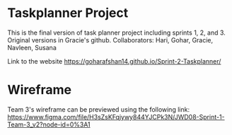 # Taskplanner Project
This is the final version of task planner project including sprints 1, 2, and 3. Original versions in Gracie's github.
Collaborators: Hari, Gohar, Gracie, Navleen, Susana

Link to the website
https://goharafshan14.github.io/Sprint-2-Taskplanner/

# Wireframe
Team 3's wireframe can be previewed using the following link: https://www.figma.com/file/H3sZsKFqjywy844YJCPk3N/JWD08-Sprint-1-Team-3_v2?node-id=0%3A1
